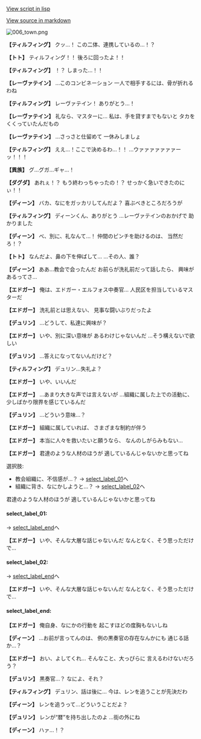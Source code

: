 [View script in lisp](../scripts/1620603.txt)

[View source in markdown](1620603.md)

![006_town.png](../images/backgrounds/006_town.png)

**【ティルフィング】**
クッ…！
この二体、連携しているの…！？

**【トト】**
ティルフィング！！
後ろに回ったよ！！

**【ティルフィング】**
！？
しまった…！！

**【レーヴァテイン】**
…このコンビネーション
一人で相手するには、骨が折れるわね

**【ティルフィング】**
レーヴァテイン！
ありがとう…！

**【レーヴァテイン】**
礼なら、マスターに…
私は、手を貸すまでもないと
タカをくくっていたんだもの

**【レーヴァテイン】**
…さっさと仕留めて
一休みしましょ

**【ティルフィング】**
ええ…！ここで決めるわ…！！
…ウァァァァァァァーッ！！！

**【異族】**
グ…グガ…ギャ…！

**【ダグダ】**
あれぇ！？
もう終わっちゃったの！？
せっかく急いできたのにぃ！！

**【ディーン】**
バカ、なにをガッカリしてんだよ？
喜ぶべきところだろうが

**【ティルフィング】**
ディーンくん、ありがとう
…レーヴァテインのおかげで
助かりました

**【ディーン】**
べ、別に、礼なんて…！
仲間のピンチを助けるのは、
当然だろ！？

**【トト】**
なんだよ、鼻の下を伸ばして…
…その人、誰？

**【ディーン】**
ああ…教会で会ったんだ
お前らが洗礼前だって話したら、
興味があるってさ…

**【エドガー】**
俺は、エドガー・エルフォス中奏官…
人民区を担当しているマスターだ

**【エドガー】**
洗礼前とは思えない、
見事な闘いぶりだったよ

**【デュリン】**
…どうして、私達に興味が？

**【エドガー】**
いや、別に深い意味が
あるわけじゃないんだ
…そう構えないで欲しい

**【デュリン】**
…答えになってないんだけど？

**【ティルフィング】**
デュリン…失礼よ？

**【エドガー】**
いや、いいんだ

**【エドガー】**
…あまり大きな声では言えないが
…組織に属した上での活動に、
少しばかり限界を感じているんだ

**【デュリン】**
…どういう意味…？

**【エドガー】**
組織に属していれば、
さまざまな制約が伴う

**【エドガー】**
本当に人々を救いたいと願うなら、
なんのしがらみもない…

**【エドガー】**
君達のような人材のほうが
適しているんじゃないかと思ってね

選択肢:
- 教会組織に、不信感が…？ → [select_label_01](#select_label_01)へ
- 組織に背き、なにかしようと…？ → [select_label_02](#select_label_02)へ

君達のような人材のほうが
適しているんじゃないかと思ってね

#### select_label_01:
 → [select_label_end](#select_label_end)へ

**【エドガー】**
いや、そんな大層な話じゃないんだ
なんとなく、そう思っただけで…

#### select_label_02:
 → [select_label_end](#select_label_end)へ

**【エドガー】**
いや、そんな大層な話じゃないんだ
なんとなく、そう思っただけで…

#### select_label_end:

**【エドガー】**
俺自身、なにかの行動を
起こすほどの度胸もないしね

**【ディーン】**
…お前が言ってんのは、
例の黒奏官の存在なんかにも
通じる話か…？

**【エドガー】**
おい、よしてくれ…
そんなこと、大っぴらに
言えるわけないだろう？

**【デュリン】**
黒奏官…？
なによ、それ？

**【ティルフィング】**
デュリン、話は後に…
今は、レンを追うことが先決だわ

**【ディーン】**
レンを追うって…どういうことだよ？

**【デュリン】**
レンが“暦”を持ち出したのよ
…街の外にね

**【ディーン】**
ハァ…！？
